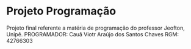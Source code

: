 # Projeto Programação
Projeto final referente a matéria de programação do professor Jeofton, Unipê.
PROGRAMADOR: Cauã Viotr Araújo dos Santos Chaves 
RGM: 42766303

